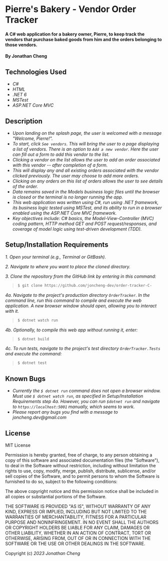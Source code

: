 # Pierre's Bakery - Vendor Order Tracker

#### A C# web application for a bakery owner, Pierre, to keep track the vendors that purchase baked goods from him and the orders belonging to those vendors.

#### By Jonathan Cheng

## Technologies Used

- _C#_
- _HTML_
- _.NET 6_
- _MSTest_
- _ASP.NET Core MVC_

## Description

- _Upon landing on the splash page, the user is welcomed with a message "Welcome, Pierre!"._
- _To start, click `See vendors`. This will bring the user to a page displaying a list of vendors. There is an option to `Add a new vendor`. Here the user can fill out a form to add this vendor to the list._
- _Clicking a vendor on the list allows the user to add an order associated with this vendor -- after completion of a form._
- _This will display any and all existing orders associated with the vendor clicked previously. The user may choose to add more orders._
- _Clicking on any orders on this list of orders allows the user to see details of the order._
- _Data remains saved in the Models business logic files until the browser is closed or the terminal is no longer running the app._
- _This web application was written using C#, run using .NET framework, its business logic tested using MSTest, and its ability to run in a browser enabled using the ASP.NET Core MVC framework._
- _Key objectives include: C# basics, the Model-View-Controller (MVC) coding pattern, HTTP method GET and POST request/responses, and coverage of model logic using test-driven development (TDD)._

## Setup/Installation Requirements

_1. Open your terminal (e.g., Terminal or GitBash)._

_2. Navigate to where you want to place the cloned directory._

_3. Clone the repository from the GitHub link by entering in this command:_

> ```bash
> $ git clone https://github.com/joncheng-dev/order-tracker-C-
> ```

_4a. Navigate to the project's production directory `OrderTracker`. In the command line, run this command to compile and execute the web application. A new browser window should open, allowing you to interact with it._

> ```bash
> $ dotnet watch run
> ```

_4b. Optionally, to compile this web app without running it, enter:_

> ```bash
> $ dotnet build
> ```

_4c. To run tests, navigate to the project's test directory `OrderTracker.Tests` and execute the command:_

> ```bash
> $ dotnet test
> ```

## Known Bugs

- _Currently the `$ dotnet run` command does not open a browser window. Must use `$ dotnet watch run`, as specified in Setup/Installation Requirements step 4a. However, you can run `$dotnet run` and navigate to `https://localhost:5001` manually, which seems to work._
- _Please report any bugs you find with a message to joncheng.dev@gmail.com_

## License

MIT License

Permission is hereby granted, free of charge, to any person obtaining a copy of this software and associated documentation files (the "Software"), to deal in the Software without restriction, including without limitation the rights to use, copy, modify, merge, publish, distribute, sublicense, and/or sell copies of the Software, and to permit persons to whom the Software is furnished to do so, subject to the following conditions:

The above copyright notice and this permission notice shall be included in all copies or substantial portions of the Software.

THE SOFTWARE IS PROVIDED "AS IS", WITHOUT WARRANTY OF ANY KIND, EXPRESS OR IMPLIED, INCLUDING BUT NOT LIMITED TO THE WARRANTIES OF MERCHANTABILITY, FITNESS FOR A PARTICULAR PURPOSE AND NONINFRINGEMENT. IN NO EVENT SHALL THE AUTHORS OR COPYRIGHT HOLDERS BE LIABLE FOR ANY CLAIM, DAMAGES OR OTHER LIABILITY, WHETHER IN AN ACTION OF CONTRACT, TORT OR OTHERWISE, ARISING FROM, OUT OF OR IN CONNECTION WITH THE SOFTWARE OR THE USE OR OTHER DEALINGS IN THE SOFTWARE.

Copyright (c) _2023_ _Jonathan Cheng_
